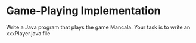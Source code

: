 # Game-Playing Implementation
Write a Java program that plays the game Mancala. Your task is to write an xxxPlayer.java file